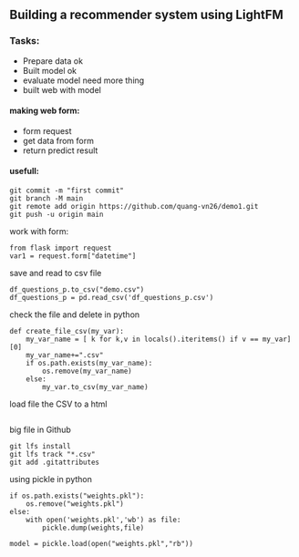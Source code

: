 ## Building a recommender system using LightFM
### Tasks:
- Prepare data ok
- Built model ok
- evaluate model need more thing
- built web with model

#### making web form:
- form request
- get data from form
- return predict result
#### usefull:
```
git commit -m "first commit"
git branch -M main
git remote add origin https://github.com/quang-vn26/demo1.git
git push -u origin main
```

work with form:
```
from flask import request
var1 = request.form["datetime"]
```
save and read to csv file
```
df_questions_p.to_csv("demo.csv")
df_questions_p = pd.read_csv('df_questions_p.csv')

```

check the file and delete in python
```
def create_file_csv(my_var):
    my_var_name = [ k for k,v in locals().iteritems() if v == my_var][0]
    my_var_name+=".csv"
    if os.path.exists(my_var_name):
        os.remove(my_var_name)
    else:
        my_var.to_csv(my_var_name) 
```

load file the CSV to a html
```

```

big file in Github

```
git lfs install
git lfs track "*.csv"
git add .gitattributes
```

using pickle in python

```
if os.path.exists("weights.pkl"):
    os.remove("weights.pkl")
else:
    with open('weights.pkl','wb') as file:            
        pickle.dump(weights,file)

model = pickle.load(open("weights.pkl","rb"))

```
